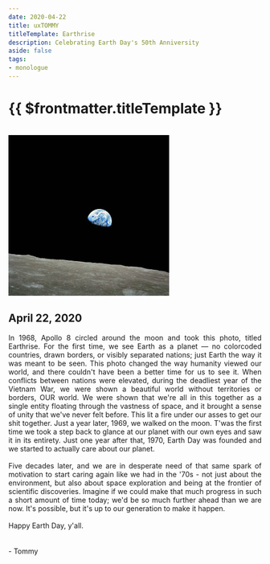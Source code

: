 ```yaml
---
date: 2020-04-22
title: uxTOMMY
titleTemplate: Earthrise
description: Celebrating Earth Day's 50th Anniversity
aside: false
tags:
- monologue
---
```


<h1>{{ $frontmatter.titleTemplate }}</h1>

<br>
<img src="../assets/blogpics/Earthrise.jpg" alt="A photo of Earth rising over the horizon of the moon."/>

<h2>April 22, 2020</h2>

<p>
    In 1968, Apollo 8 circled around the moon and took this photo, titled Earthrise. For the first time, we see Earth as a planet — no colorcoded countries, drawn borders, or visibly separated nations; just Earth the way it was meant to be seen. This photo changed the way humanity viewed our world, and there couldn't have been a better time for us to see it. When conflicts between nations were elevated, during the deadliest year of the Vietnam War, we were shown a beautiful world without territories or borders, OUR world. We were shown that we're all in this together as a single entity floating through the vastness of space, and it brought a sense of unity that we've never felt before. This lit a fire under our asses to get our shit together. Just a year later, 1969, we walked on the moon. T'was the first time we took a step back to glance at our planet with our own eyes and saw it in its entirety. Just one year after that, 1970, Earth Day was founded and we started to actually care about our planet.
    <br><br>
    Five decades later, and we are in desperate need of that same spark of motivation to start caring again like we had in the '70s - not just about the environment, but also about space exploration and being at the frontier of scientific discoveries. Imagine if we could make that much progress in such a short amount of time today; we'd be so much further ahead than we are now. It's possible, but it's up to our generation to make it happen.
    <br><br>
    Happy Earth Day, y'all.
    <br><br><br>
    - Tommy
</p>

<style scoped>
img {
    margin: 0 auto;
}
p {
    text-align: justify;
}
</style>